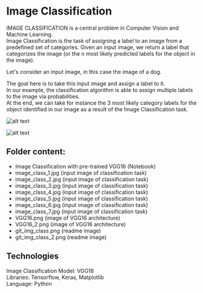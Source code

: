 # Image Classification
IMAGE CLASSIFICATION is a central problem in Computer Vision and Machine Learning.   
Image Classification is the task of assigning a label to an image from a predefined set of categories. Given an input image, we return a label that categorizes the image (or the n most likely predicted labels for the object in the image).

Let's consider an input image, in this case the image of a dog.

The goal here is to take this input image and assign a label to it.   
In our example, the classification algorithm is able to assign multiple labels to the image via probabilities.   
At the end, we can take for instance the 3 most likely category labels for the object identified in our image as a result of the Image Classification task.

![alt text](https://github.com/buropas/Image_Classification/blob/main/git_img_class.png?raw=true)

![alt text](https://github.com/buropas/Image_Classification/blob/main/git_img_class_2.png?raw=true)

## Folder content:
- Image Classification with pre-trained VGG16 (Notebook)
- image_class_1.jpg (input image of classification task)
- image_class_2.jpg (input image of classification task)
- image_class_3.jpg (input image of classification task)
- image_class_4.jpg (input image of classification task)
- image_class_5.jpg (input image of classification task)
- image_class_6.jpg (input image of classification task)
- image_class_7.jpg (input image of classification task)
- VGG16.png (image of VGG16 architecture)
- VGG16_2.png (image of VGG16 architecture)
- git_img_class.png (readme image)
- git_img_class_2.png (readme image)

## Technologies   
Image Classification Model: VGG16         
Libraries: Tensorflow, Keras, Matplotlib   
Language: Python

